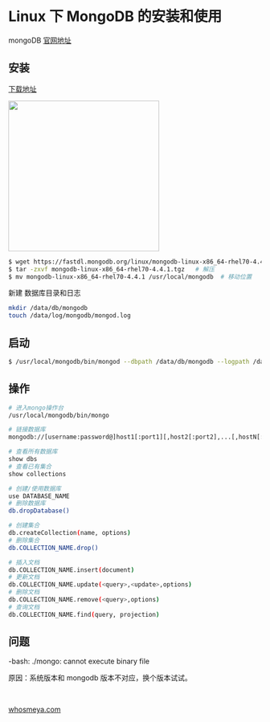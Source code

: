 # Linux 下 MongoDB 的安装和使用

mongoDB [官网地址](https://www.mongodb.com/)

## 安装

[下载地址](https://www.mongodb.com/try/download/community)

<img style="width: 300px;" src="https://img2020.cnblogs.com/blog/1141466/202009/1141466-20200930182856332-1687912921.png" />

```bash
$ wget https://fastdl.mongodb.org/linux/mongodb-linux-x86_64-rhel70-4.4.1.tgz    # 下载
$ tar -zxvf mongodb-linux-x86_64-rhel70-4.4.1.tgz   # 解压
$ mv mongodb-linux-x86_64-rhel70-4.4.1 /usr/local/mongodb  # 移动位置
```

新建 数据库目录和日志

```bash
mkdir /data/db/mongodb
touch /data/log/mongodb/mongod.log
```

## 启动

```bash
$ /usr/local/mongodb/bin/mongod --dbpath /data/db/mongodb --logpath /data/log/mongodb/mongod.log
```

## 操作

```bash
# 进入mongo操作台
/usr/local/mongodb/bin/mongo

# 链接数据库
mongodb://[username:password@]host1[:port1][,host2[:port2],...[,hostN[:portN]]][/[database][?options]]

# 查看所有数据库
show dbs
# 查看已有集合
show collections

# 创建/使用数据库
use DATABASE_NAME
# 删除数据库
db.dropDatabase()

# 创建集合
db.createCollection(name, options)
# 删除集合
db.COLLECTION_NAME.drop()

# 插入文档
db.COLLECTION_NAME.insert(document)
# 更新文档
db.COLLECTION_NAME.update(<query>,<update>,options)
# 删除文档
db.COLLECTION_NAME.remove(<query>,options)
# 查询文档
db.COLLECTION_NAME.find(query, projection)
```

## 问题

-bash: ./mongo: cannot execute binary file

原因：系统版本和 mongodb 版本不对应，换个版本试试。

<br />

[whosmeya.com](https://www.whosmeya.com/)

